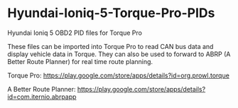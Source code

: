 # Hyundai-Ioniq-5-Torque-Pro-PIDs
Hyundai Ioniq 5 OBD2 PID files for Torque Pro

These files can be imported into Torque Pro to read CAN bus data and display vehicle data in Torque.
They can also be used to forward to ABRP (A Better Route Planner) for real time route planning.

Torque Pro: https://play.google.com/store/apps/details?id=org.prowl.torque 

A Better Route Planner: https://play.google.com/store/apps/details?id=com.iternio.abrpapp

